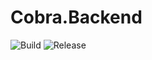 # Cobra.Backend

![Build](https://github.com/Nordelta/Cobra.Backend/workflows/Build/badge.svg)
![Release](https://github.com/Nordelta/Cobra.Backend/workflows/Release/badge.svg)
